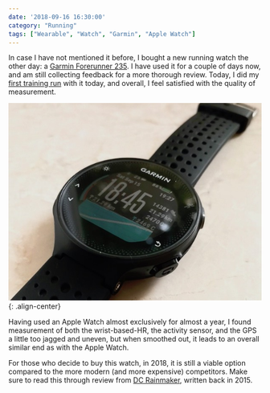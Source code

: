 ```yaml
---
date: '2018-09-16 16:30:00'
category: "Running"
tags: ["Wearable", "Watch", "Garmin", "Apple Watch"]
---
```

In case I have not mentioned it before, I bought a new running watch the other day: a [Garmin Forerunner 235](https://amzn.to/2xo8pUN). I have used it for a couple of days now, and am still collecting feedback for a more thorough review. Today, I did my [first training run](https://www.strava.com/activities/1845165806) with it today, and overall, I feel satisfied with the quality of measurement.

![](/assets/img/2018/09161630.jpg){: .align-center}

Having used an Apple Watch almost exclusively for almost a year, I found measurement of both the wrist-based-HR, the activity sensor, and the GPS a little too jagged and uneven, but when smoothed out, it leads to an overall similar end as with the Apple Watch.

For those who decide to buy this watch, in 2018, it is still a viable option compared to the more modern (and more expensive) competitors. Make sure to read this through review from [DC Rainmaker](https://www.dcrainmaker.com/2015/11/garmin-fr230-fr235-review.html), written back in 2015.